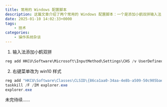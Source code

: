 ```yaml
---
title: 常用的 Windows 配置脚本
description: 这篇文章介绍了两个常用的 Windows 配置脚本：一个是添加小鹤双拼输入法，另一个是将右键菜单样式改为 Windows 10 风格。这些脚本通过修改注册表和重启资源管理器来实现配置。
date: 2025-01-10 14:02:33+0000
tags:
    - 技术
categories:
    - 操作系统杂谈
---
```


1. 输入法添加小鹤双拼

```powershell
reg add HKCU\Software\Microsoft\InputMethod\Settings\CHS /v UserDefinedDoublePinyinScheme0 /t REG_SZ /d "小鹤双拼*2*^*iuvdjhcwfg^xmlnpbksqszxkrltvyovt" /f
```

2. 右键菜单改为 win10 样式

```powershell
reg add "HKCU\Software\Classes\CLSID\{86ca1aa0-34aa-4e8b-a509-50c905bae2a2}\InprocServer32" /f
taskkill /F /IM explorer.exe
explorer.exe
```

未完待续……